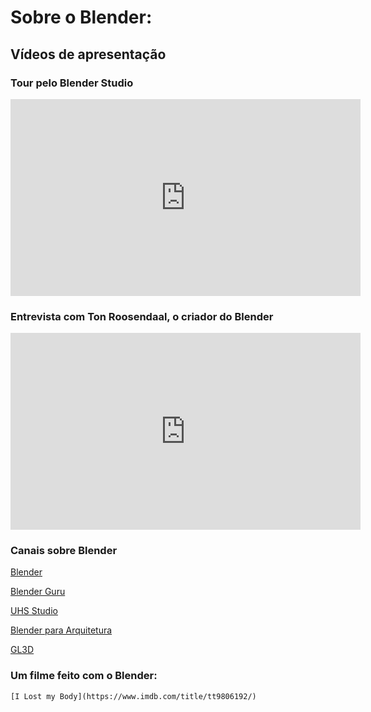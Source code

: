 # Sobre o Blender:

## Vídeos de apresentação

### Tour pelo Blender Studio

<iframe width="560" height="315" src="https://www.youtube.com/embed/mf2uAJepT44" frameborder="0" allow="accelerometer; autoplay; clipboard-write; encrypted-media; gyroscope; picture-in-picture" allowfullscreen></iframe>

### Entrevista com  Ton Roosendaal, o criador do Blender

<iframe width="560" height="315" src="https://www.youtube.com/embed/qJEWOTZnFeg" frameborder="0" allow="accelerometer; autoplay; clipboard-write; encrypted-media; gyroscope; picture-in-picture" allowfullscreen></iframe>


### Canais sobre Blender

[Blender](https://www.youtube.com/c/BlenderFoundation)

[Blender Guru](https://www.youtube.com/c/BlenderGuruOfficial)

[UHS Studio](https://www.youtube.com/c/UHStudio)

[Blender para Arquitetura](https://www.youtube.com/c/BlenderparaArquitetura)

[GL3D](https://www.youtube.com/channel/UCDMs6qQbvvKnXOLKW937Kaw)


### Um filme feito com o Blender:

    [I Lost my Body](https://www.imdb.com/title/tt9806192/)



